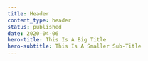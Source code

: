 ```yaml
---
title: Header
content_type: header
status: published
date: 2020-04-06
hero-title: This Is A Big Title
hero-subtitle: This Is A Smaller Sub-Title
---
```

